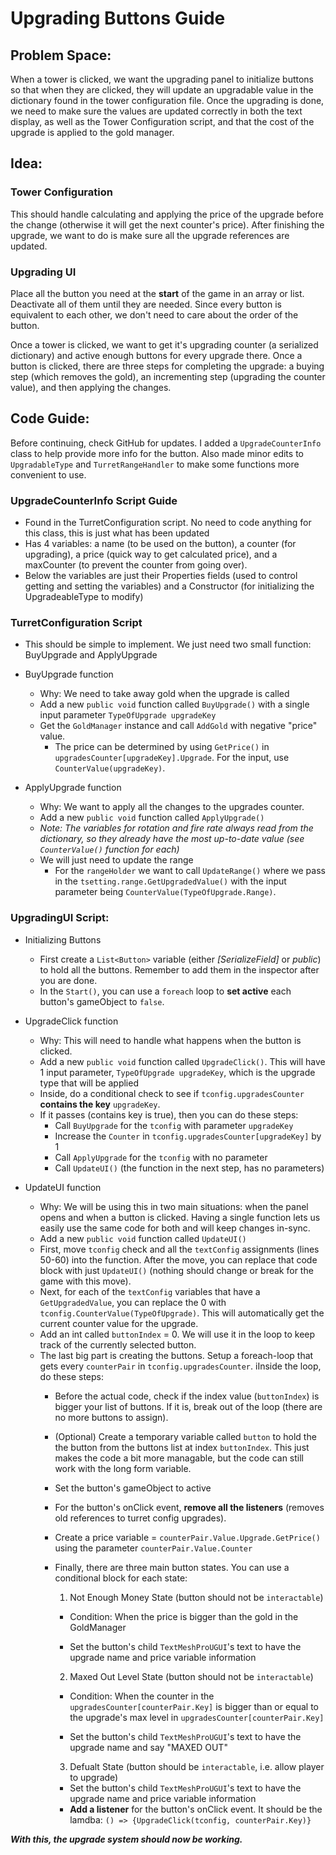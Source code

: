# Upgrading Buttons Guide

## Problem Space:

When a tower is clicked, we want the upgrading panel to initialize buttons so that when they are clicked, they will update an upgradable value in the dictionary found in the tower configuration file. Once the upgrading is done, we need to make sure the values are updated correctly in both the text display, as well as the Tower Configuration script, and that the cost of the upgrade is applied to the gold manager.

## Idea:

### Tower Configuration

This should handle calculating and applying the price of the upgrade before the change (otherwise it will get the next counter's price). After finishing the upgrade, we want to do is make sure all the upgrade references are updated.

### Upgrading UI

Place all the button you need at the **start** of the game in an array or list. Deactivate all of them until they are needed. Since every button is equivalent to each other, we don't need to care about the order of the button.

Once a tower is clicked, we want to get it's upgrading counter (a serialized dictionary) and active enough buttons for every upgrade there. Once a button is clicked, there are three steps for completing the upgrade: a buying step (which removes the gold), an incrementing step (upgrading the counter value), and then applying the changes.

## Code Guide:

Before continuing, check GitHub for updates. I added a `UpgradeCounterInfo` class to help provide more info for the button. Also made minor edits to `UpgradableType` and `TurretRangeHandler` to make some functions more convenient to use. 

### UpgradeCounterInfo Script Guide

* Found in the TurretConfiguration script. No need to code anything for this class, this is just what has been updated
* Has 4 variables: a name (to be used on the button), a counter (for upgrading), a price (quick way to get calculated price), and a maxCounter (to prevent the counter from going over).
* Below the variables are just their Properties fields (used to control getting and setting the variables) and a Constructor (for initializing the UpgradeableType to modify)

### TurretConfiguration Script

* This should be simple to implement. We just need two small function: BuyUpgrade and ApplyUpgrade
* BuyUpgrade function

  * Why: We need to take away gold when the upgrade is called
  * Add a new `public void` function called `BuyUpgrade()` with a single input parameter `TypeOfUpgrade upgradeKey`
  * Get the `GoldManager` instance and call `AddGold` with negative "price" value.
    * The price can be determined by using `GetPrice()` in `upgradesCounter[upgradeKey].Upgrade`. For the input, use `CounterValue(upgradeKey)`.
* ApplyUpgrade function

  * Why: We want to apply all the changes to the upgrades counter.
  * Add a new `public void` function called `ApplyUpgrade()`
  * *Note: The variables for rotation and fire rate always read from the dictionary, so they already have the most up-to-date value (see `CounterValue()` function for each)*
  * We will just need to update the range
    * For the `rangeHolder` we want to call `UpdateRange()` where we pass in the `tsetting.range.GetUpgradedValue()` with the input parameter being `CounterValue(TypeOfUpgrade.Range)`.

### UpgradingUI Script:

* Initializing Buttons

  * First create a `List<Button>` variable (either *[SerializeField]* or *public*) to hold all the buttons. Remember to add them in the inspector after you are done.
  * In the `Start()`, you can use a `foreach` loop to **set active** each button's gameObject to `false`.
* UpgradeClick function

  * Why: This will need to handle what happens when the button is clicked.
  * Add a new `public void` function called `UpgradeClick()`. This will have 1 input parameter, `TypeOfUpgrade upgradeKey`, which is the upgrade type that will be applied
  * Inside, do a conditional check to see if `tconfig.upgradesCounter` **contains the key** `upgradeKey`.
  * If it passes (contains key is true), then you can do these steps:
    * Call `BuyUpgrade` for the `tconfig` with parameter `upgradeKey`
    * Increase the `Counter` in `tconfig.upgradesCounter[upgradeKey]` by 1
    * Call `ApplyUpgrade` for the `tconfig` with no parameter
    * Call `UpdateUI()` (the function in the next step, has no parameters)
* UpdateUI function

  * Why: We will be using this in two main situations: when the panel opens and when a button is clicked. Having a single function lets us easily use the same code for both and will keep changes in-sync.
  * Add a new `public void` function called `UpdateUI()`
  * First, move `tconfig` check and all the `textConfig` assignments (lines 50-60) into the function. After the move, you can replace that code block with just `UpdateUI()` (nothing should change or break for the game with this move).
  * Next, for each of the `textConfig` variables that have a `GetUpgradedValue`, you can replace the 0 with `tconfig.CounterValue(TypeOfUpgrade)`. This will automatically get the current counter value for the upgrade.
  * Add an int called `buttonIndex` = 0. We will use it in the loop to keep track of the currently selected button.
  * The last big part is creating the buttons. Setup a foreach-loop that gets every `counterPair` in `tconfig.upgradesCounter`. iInside the loop, do these steps:
    * Before the actual code, check if the index value (`buttonIndex`) is bigger your list of buttons. If it is, break out of the loop (there are no more buttons to assign).
    * (Optional) Create a temporary variable called `button` to hold the the button from the buttons list at index `buttonIndex`. This just makes the code a bit more managable, but the code can still work with the long form variable.
    * Set the button's gameObject to active
    * For the button's onClick event, **remove all the listeners** (removes old references to turret config upgrades).
    * Create a price variable = `counterPair.Value.Upgrade.GetPrice()` using the parameter `counterPair.Value.Counter`
    * Finally, there are three main button states. You can use a conditional block for each state:

      1. Not Enough Money State (button should not be `interactable`)
      * Condition: When the price is bigger than the gold in the GoldManager

      * Set the button's child `TextMeshProUGUI`'s text to have the upgrade name and price variable information

      2. Maxed Out Level State (button should not be `interactable`)
      * Condition: When the counter in the `upgradesCounter[counterPair.Key]` is bigger than or equal to the upgrade's max level in `upgradesCounter[counterPair.Key]`

      * Set the button's child `TextMeshProUGUI`'s text to have the upgrade name and say "MAXED OUT"

      3. Defualt State (button should be `interactable`, i.e. allow player to upgrade)

      * Set the button's child `TextMeshProUGUI`'s text to have the upgrade name and price variable information
      * **Add a listener** for the button's onClick event. It should be the lamdba: `() => {UpgradeClick(tconfig, counterPair.Key)}`

***With this, the upgrade system should now be working.***
